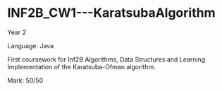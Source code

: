 # INF2B_CW1---KaratsubaAlgorithm
Year 2

Language: Java

First coursework for Inf2B Algorithms, Data Structures and Learning
Implementation of the Karatsuba-Ofman algorithm.

Mark: 50/50
